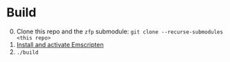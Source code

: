 # Build

0. Clone this repo and the `zfp` submodule: `git clone --recurse-submodules <this repo>`
1. [Install and activate Emscripten](https://emscripten.org/docs/getting_started/downloads.html)
2. `./build`